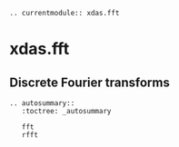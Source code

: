 ```{eval-rst}
.. currentmodule:: xdas.fft
```

# xdas.fft

## Discrete Fourier transforms

```{eval-rst}
.. autosummary::
   :toctree: _autosummary

   fft
   rfft
```